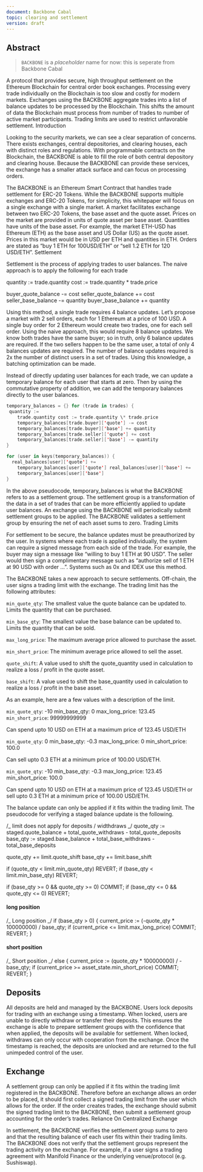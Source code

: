 ```yaml
---
document: Backbone Cabal
topic: clearing and settlement
version: draft
---
```


## Abstract

> `BACKBONE` is a _placeholder_ name for now: this is seperate from
> Backbone Cabal

A protocol that provides secure, high throughput settlement on the
Ethereum Blockchain for central order book exchanges. Processing every
trade individually on the Blockchain is too slow and costly for modern
markets. Exchanges using the BACKBONE aggregate trades into a list of
balance updates to be processed by the Blockchain. This shifts the
amount of data the Blockchain must process from number of trades to
number of active market participants. Trading limits are used to
restrict unfavorable settlement. Introduction

Looking to the security markets, we can see a clear separation of
concerns. There exists exchanges, central depositories, and clearing
houses, each with distinct roles and regulations. With programmable
contracts on the Blockchain, the BACKBONE is able to fill the role of
both central depository and clearing house. Because the BACKBONE can
provide these services, the exchange has a smaller attack surface and
can focus on processing orders.

The BACKBONE is an Ethereum Smart Contract that handles trade settlement
for ERC-20 Tokens. While the BACKBONE supports multiple exchanges and
ERC-20 Tokens, for simplicity, this whitepaper will focus on a single
exchange with a single market. A market facilitates exchange between two
ERC-20 Tokens, the base asset and the quote asset. Prices on the market
are provided in units of quote asset per base asset. Quantities have
units of the base asset. For example, the market ETH-USD has Ethereum
(ETH) as the base asset and US Dollar (US) as the quote asset. Prices in
this market would be in USD per ETH and quantities in ETH. Orders are
stated as “buy 1 ETH for 100USD/ETH” or “sell 1.2 ETH for 120 USD/ETH”.
Settlement

Settlement is the process of applying trades to user balances. The naive
approach is to apply the following for each trade

quantity := trade.quantity cost := trade.quantity \* trade.price

buyer_quote_balance -= cost seller_quote_balance += cost
seller_base_balance -= quantity buyer_base_balance += quantity

Using this method, a single trade requires 4 balance updates. Let’s
propose a market with 2 sell orders, each for 1 Ethereum at a price of
100 USD. A single buy order for 2 Ethereum would create two trades, one
for each sell order. Using the naive approach, this would require 8
balance updates. We know both trades have the same buyer; so in truth,
only 6 balance updates are required. If the two sellers happen to be the
same user, a total of only 4 balances updates are required. The number
of balance updates required is 2x the number of distinct users in a set
of trades. Using this knowledge, a batching optimization can be made.

Instead of directly updating user balances for each trade, we can update
a temporary balance for each user that starts at zero. Then by using the
commutative property of addition, we can add the temporary balances
directly to the user balances.

```swift
temporary_balances = {} for (trade in trades) {
 quantity :=
    trade.quantity cost := trade.quantity \* trade.price
    temporary_balances[trade.buyer]['quote'] -= cost
    temporary_balances[trade.buyer]['base'] += quantity
    temporary_balances[trade.seller]['quote'] += cost
    temporary_balances[trade.seller]['base'] -= quantity
}

for (user in keys(temporary_balances)) {
  real_balances[user]['quote'] +=
    temporary_balances[user]['quote'] real_balances[user]['base'] +=
    temporary_balances[user]['base']
}
```

In the above pseudocode, temporary_balances is what the BACKBONE refers
to as a settlement group. The settlement group is a transformation of
the data in a set of trades that can be more efficiently applied to
update user balances. An exchange using the BACKBONE will periodically
submit settlement groups to be applied. The BACKBONE validates a
settlement group by ensuring the net of each asset sums to zero. Trading
Limits

For settlement to be secure, the balance updates must be preauthorized
by the user. In systems where each trade is applied individually, the
system can require a signed message from each side of the trade. For
example, the buyer may sign a message like “willing to buy 1 ETH at 90
USD”. The seller would then sign a complimentary message such as
“authorize sell of 1 ETH at 90 USD with order …”. Systems such as 0x and
IDEX use this method.

The BACKBONE takes a new approach to secure settlements. Off-chain, the
user signs a trading limit with the exchange. The trading limit has the
following attributes:

`min_quote_qty`: The smallest value the quote balance can be updated to.
Limits the quantity that can be purchased.

`min_base_qty`: The smallest value the base balance can be updated to.
Limits the quantity that can be sold.

`max_long_price`: The maximum average price allowed to purchase the
asset.

`min_short_price`: The minimum average price allowed to sell the asset.

`quote_shift`: A value used to shift the quote_quantity used in
calculation to realize a loss / profit in the quote asset.

`base_shift`: A value used to shift the base_quantity used in
calculation to realize a loss / profit in the base asset.

As an example, here are a few values with a description of the limit.

`min_quote_qty`: -10 min_base_qty: 0 max_long_price: 123.45
`min_short_price`: 99999999999

Can spend upto 10 USD on ETH at a maximum price of 123.45 USD/ETH

`min_quote_qty`: 0 min_base_qty: -0.3 max_long_price: 0 min_short_price:
100.0

Can sell upto 0.3 ETH at a minimum price of 100.00 USD/ETH.

`min_quote_qty`: -10 min_base_qty: -0.3 max_long_price: 123.45
min_short_price: 100.0

Can spend upto 10 USD on ETH at a maximum price of 123.45 USD/ETH or
sell upto 0.3 ETH at a minimum price of 100.00 USD/ETH.

The balance update can only be applied if it fits within the trading
limit. The pseudocode for verifying a staged balance update is the
following.

/_ limit does not apply for deposits / widthdraws _/ quote_qty :=
staged.quote_balance + total_quote_withdraws - total_quote_deposits
base_qty := staged.base_balance + total_base_withdraws -
total_base_deposits

quote_qty += limit.quote_shift base_qty += limit.base_shift

if (quote_qty < limit.min_quote_qty) REVERT; if (base_qty <
limit.min_base_qty) REVERT;

if (base_qty >= 0 && quote_qty >= 0) COMMIT; if (base_qty <= 0 &&
quote_qty <= 0) REVERT;

#### long position

/_ Long position _/ if (base_qty > 0) { current_price :=
(-quote_qty \* 100000000) / base_qty; if (current_price <=
limit.max_long_price) COMMIT; REVERT; }

#### short position

/_ Short position _/ else { current_price := (quote_qty \* 100000000) /
-base_qty; if (current_price >= asset_state.min_short_price) COMMIT;
REVERT; }

## Deposits

All deposits are held and managed by the BACKBONE. Users lock deposits
for trading with an exchange using a timestamp. When locked, users are
unable to directly withdraw or transfer their deposits. This ensures the
exchange is able to prepare settlement groups with the confidence that
when applied, the deposits will be available for settlement. When
locked, withdraws can only occur with cooperation from the exchange.
Once the timestamp is reached, the deposits are unlocked and are
returned to the full unimpeded control of the user.

## Exchange

A settlement group can only be applied if it fits within the trading
limit registered in the BACKBONE. Therefore before an exchange allows an
order to be placed, it should first collect a signed trading limit from
the user which allows for the order. If the order creates trades, the
exchange should submit the signed trading limit to the BACKBONE, then
submit a settlement group accounting for the order’s trades. Reliance On
Centralized Exchange

In settlement, the BACKBONE verifies the settlement group sums to zero
and that the resulting balance of each user fits within their trading
limits. The BACKBONE does not verify that the settlement groups
represent the trading activity on the exchange. For example, if a user
signs a trading agreement with Manifold Finance or the underlying
venue/protocol (e.g. Sushiswap).
